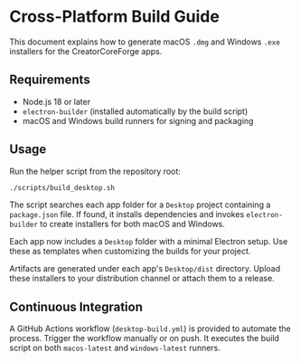 # Cross-Platform Build Guide

This document explains how to generate macOS `.dmg` and Windows `.exe` installers for the CreatorCoreForge apps.

## Requirements
- Node.js 18 or later
- `electron-builder` (installed automatically by the build script)
- macOS and Windows build runners for signing and packaging

## Usage
Run the helper script from the repository root:

```bash
./scripts/build_desktop.sh
```

The script searches each app folder for a `Desktop` project containing a `package.json` file. If found, it installs dependencies and invokes `electron-builder` to create installers for both macOS and Windows.

Each app now includes a `Desktop` folder with a minimal Electron setup. Use these as templates when customizing the builds for your project.

Artifacts are generated under each app's `Desktop/dist` directory. Upload these installers to your distribution channel or attach them to a release.

## Continuous Integration
A GitHub Actions workflow (`desktop-build.yml`) is provided to automate the process. Trigger the workflow manually or on push. It executes the build script on both `macos-latest` and `windows-latest` runners.
